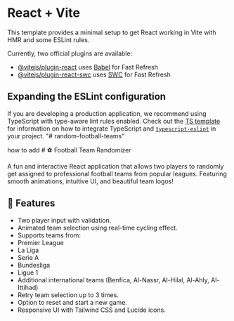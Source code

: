 # React + Vite

This template provides a minimal setup to get React working in Vite with HMR and some ESLint rules.

Currently, two official plugins are available:

- [@vitejs/plugin-react](https://github.com/vitejs/vite-plugin-react/blob/main/packages/plugin-react) uses [Babel](https://babeljs.io/) for Fast Refresh
- [@vitejs/plugin-react-swc](https://github.com/vitejs/vite-plugin-react/blob/main/packages/plugin-react-swc) uses [SWC](https://swc.rs/) for Fast Refresh

## Expanding the ESLint configuration

If you are developing a production application, we recommend using TypeScript with type-aware lint rules enabled. Check out the [TS template](https://github.com/vitejs/vite/tree/main/packages/create-vite/template-react-ts) for information on how to integrate TypeScript and [`typescript-eslint`](https://typescript-eslint.io) in your project.
"# random-football-teams" 

how to add # ⚽ Football Team Randomizer

A fun and interactive React application that allows two players to randomly get assigned to professional football teams from popular leagues. Featuring smooth animations, intuitive UI, and beautiful team logos!

## 🚀 Features

-   Two player input with validation.
-   Animated team selection using real-time cycling effect.
-   Supports teams from:
  - Premier League
  - La Liga
  - Serie A
  - Bundesliga
  - Ligue 1
  - Additional international teams (Benfica, Al-Nassr, Al-Hilal, Al-Ahly, Al-Ittihad)
-  Retry team selection up to 3 times.
-   Option to reset and start a new game.
-   Responsive UI with Tailwind CSS and Lucide icons.



  
